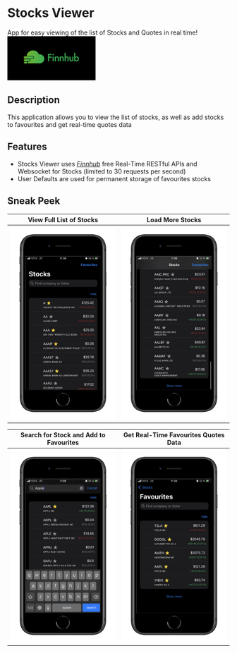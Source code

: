 # Stocks Viewer
App for easy viewing of the list of Stocks and Quotes in real time!\
[![](images/finnhub-logo.png)](https://finnhub.io)

## Description
This application allows you to view the list of stocks, as well as add stocks to favourites and get real-time quotes data

## Features
* Stocks Viewer uses [*Finnhub*](https://finnhub.io) free Real-Time RESTful APIs and Websocket for Stocks (limited to 30 requests per second)
* User Defaults are used for permanent storage of favourites stocks

## Sneak Peek
View Full List of Stocks | Load More Stocks
:-----------------------:|:-------------:
![](images/stocks.png) | ![](images/show-more.png)

Search for Stock and Add to Favourites |  Get Real-Time Favourites Quotes Data
:---------------------:|:-----------------:
![](images/search.png) | ![](images/favourites.png)
